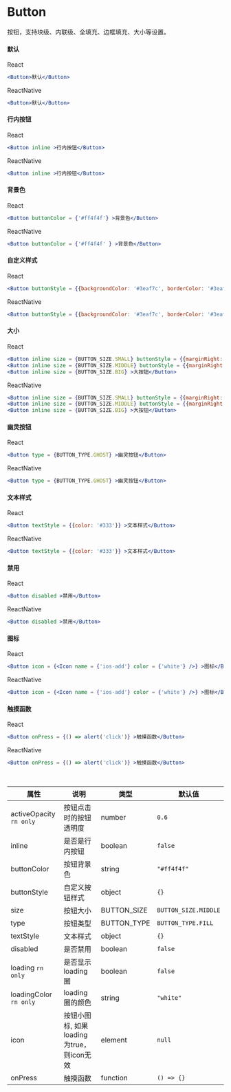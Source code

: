 # Button

按钮，支持块级、内联级、全填充、边框填充、大小等设置。

#### 默认

React

```jsx
<Button>默认</Button>
```

ReactNative

```jsx
<Button>默认</Button>
```

#### 行内按钮

React

```jsx
<Button inline >行内按钮</Button>
```

ReactNative

```jsx
<Button inline >行内按钮</Button>
```

#### 背景色

React

```jsx
<Button buttonColor = {'#ff4f4f'} >背景色</Button>
```

ReactNative

```jsx
<Button buttonColor = {'#ff4f4f' } >背景色</Button>
```

#### 自定义样式

React

```jsx
<Button buttonStyle = {{backgroundColor: '#3eaf7c', borderColor: '#3eaf7c'}} >自定义样式</Button>
```

ReactNative

```jsx
<Button buttonStyle = {{backgroundColor: '#3eaf7c', borderColor: '#3eaf7c'}} >自定义样式</Button>
```

#### 大小

React

```jsx
<Button inline size = {BUTTON_SIZE.SMALL} buttonStyle = {{marginRight: '0.2rem'}} >小按钮</Button>
<Button inline size = {BUTTON_SIZE.MIDDLE} buttonStyle = {{marginRight: '0.2rem'}} >中按钮</Button>
<Button inline size = {BUTTON_SIZE.BIG} >大按钮</Button>
```

ReactNative

```jsx
<Button inline size = {BUTTON_SIZE.SMALL} buttonStyle = {{marginRight: 7.5}} >小按钮</Button>
<Button inline size = {BUTTON_SIZE.MIDDLE} buttonStyle = {{marginRight: 7.5}} >中按钮</Button>
<Button inline size = {BUTTON_SIZE.BIG} >大按钮</Button>
```

#### 幽灵按钮

React

```jsx
<Button type = {BUTTON_TYPE.GHOST} >幽灵按钮</Button>
```

ReactNative

```jsx
<Button type = {BUTTON_TYPE.GHOST} >幽灵按钮</Button>
```

#### 文本样式

React

```jsx
<Button textStyle = {{color: '#333'}} >文本样式</Button>
```

ReactNative

```jsx
<Button textStyle = {{color: '#333'}} >文本样式</Button>
```

#### 禁用

React

```jsx
<Button disabled >禁用</Button>
```

ReactNative

```jsx
<Button disabled >禁用</Button>
```

#### 图标

React

```jsx
<Button icon = {<Icon name = {'ios-add'} color = {'white'} />} >图标</Button>
```

ReactNative

```jsx
<Button icon = {<Icon name = {'ios-add'} color = {'white'} />} >图标</Button>
```

#### 触摸函数

React

```jsx
<Button onPress = {() => alert('click')} >触摸函数</Button>
```

ReactNative

```jsx
<Button onPress = {() => alert('click')} >触摸函数</Button>
```

<br/>

属性 | 说明 | 类型 | 默认值
----|-----|------|------
activeOpacity `rn only` | 按钮点击时的按钮透明度 | number | `0.6`
inline | 是否是行内按钮 | boolean | `false`
buttonColor | 按钮背景色 | string | `"#ff4f4f"`
buttonStyle | 自定义按钮样式 | object | `{}`
size | 按钮大小 | BUTTON_SIZE| `BUTTON_SIZE.MIDDLE`
type | 按钮类型 | BUTTON_TYPE| `BUTTON_TYPE.FILL`
textStyle | 文本样式 | object | `{}`
disabled | 是否禁用 | boolean | `false`
loading `rn only` | 是否显示loading圈 | boolean | `false`
loadingColor `rn only` | loading圈的颜色 | string | `"white"`
icon | 按钮小图标, 如果loading为true，则icon无效 | element | `null`
onPress | 触摸函数 | function | `() => {}` 